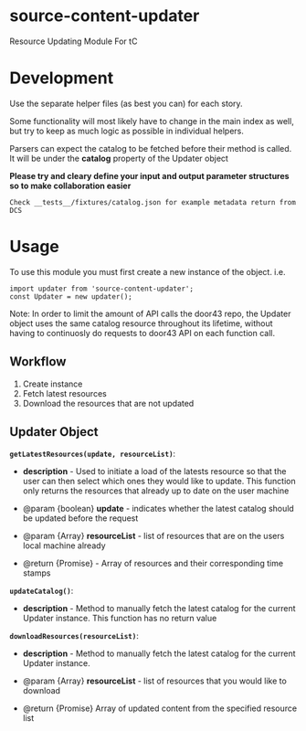 # source-content-updater
Resource Updating Module For tC

# Development

Use the separate helper files (as best you can) for each story.

Some functionality will most likely have to change in the main index as well, but try to keep as much logic as possible in individual helpers.

Parsers can expect the catalog to be fetched before their method is called. It will be under 
the **catalog** property of the Updater object

**Please try and cleary define your input and output parameter structures so to make collaboration easier**

`Check __tests__/fixtures/catalog.json
for example metadata return from DCS`

# Usage
To use this module you must first create a new instance of the object.
i.e.
```
import updater from 'source-content-updater';
const Updater = new updater();
```

Note: In order to limit the amount of API calls the door43 repo, the Updater object uses the same catalog resource throughout its lifetime, without having to continuosly do requests to door43 API on each function call.

## Workflow
1. Create instance
2. Fetch latest resources
3. Download the resources that are not updated

## Updater Object
**`getLatestResources(update, resourceList)`**: 
- **description** -
Used to initiate a load of the latests resource so that the user can then select which ones
they would like to update. This function only returns the resources that already up to date on the user machine
- @param {boolean} **update** - indicates whether the latest catalog should be updated
before the request

- @param {Array} **resourceList** - list of resources that are on the users local machine already

- @return {Promise} - Array of resources and their corresponding time stamps

**`updateCatalog()`**:
- **description** - Method to manually fetch the latest catalog for the current
Updater instance. This function has no return value

**`downloadResources(resourceList)`**:
- **description** - Method to manually fetch the latest catalog for the current
Updater instance.

- @param {Array} **resourceList** - list of resources that you would like to download
- @return {Promise} Array of updated content from the specified resource list


